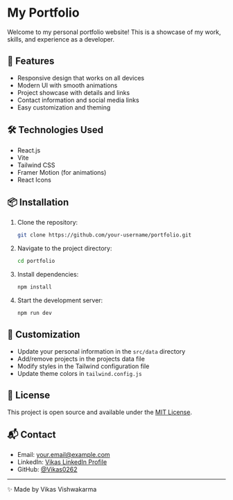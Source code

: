 # My Portfolio

Welcome to my personal portfolio website! This is a showcase of my work, skills, and experience as a developer.

## 🚀 Features

- Responsive design that works on all devices
- Modern UI with smooth animations
- Project showcase with details and links
- Contact information and social media links
- Easy customization and theming

## 🛠️ Technologies Used

- React.js
- Vite
- Tailwind CSS
- Framer Motion (for animations)
- React Icons

## 📦 Installation

1. Clone the repository:
   ```bash
   git clone https://github.com/your-username/portfolio.git
   ```
2. Navigate to the project directory:
   ```bash
   cd portfolio
   ```
3. Install dependencies:
   ```bash
   npm install
   ```
4. Start the development server:
   ```bash
   npm run dev
   ```

## 🎨 Customization

- Update your personal information in the `src/data` directory
- Add/remove projects in the projects data file
- Modify styles in the Tailwind configuration file
- Update theme colors in `tailwind.config.js`

## 📝 License

This project is open source and available under the [MIT License](LICENSE).

## 📬 Contact

- Email: your.email@example.com
- LinkedIn: [Vikas LinkedIn Profile](https://www.linkedin.com/in/vikas-vishwakarma-9a2343244/)
- GitHub: [@Vikas0262](https://github.com/vikas0262)

---

✨ Made by Vikas Vishwakarma
